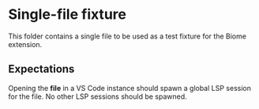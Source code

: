 # Single-file fixture

This folder contains a single file to be used as a test fixture for the Biome 
extension.

## Expectations

Opening the **file** in a VS Code instance should spawn a global LSP session
for the file. No other LSP sessions should be spawned.